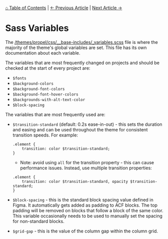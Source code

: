 [⌂ Table of Contents](/docs/README.md) | [← Previous Article](/docs/css/figma-variables.md) | [Next Article →](/docs/css/breakpoints.md)

# Sass Variables
The [/themes/propel/css/__base-includes/_variables.scss](/themes/propel/css/__base-includes/_variables.scss) file is where the majority of the theme's global variables are set. This file has its own documentation about each variable.

The variables that are most frequently changed on projects and should be checked at the start of every project are:

* `$fonts`
* `$background-colors`
* `$background-font-colors`
* `$background-font-hover-colors`
* `$backgrounds-with-alt-text-color`
* `$block-spacing`

The variables that are most frequently used are:

* `$transition-standard` (default: 0.2s ease-in-out) - this sets the duration and easing and can be used throughout the theme for consistent transition speeds. For example:

	```
	.element {
		transition: color $transition-standard;
	}
	```

	* Note: avoid using `all` for the transition property - this can cause performance issues. Instead, use multiple transition properties:

	```
	.element {
		transition: color $transition-standard, opacity $transition-standard;
	}
	```
* `$block-spacing` - this is the standard block spacing value defined in Figma. It automatically gets added as padding to ACF blocks. The top padding will be removed on blocks that follow a block of the same color. This variable occasionally needs to be used to manually set the spacing for non-standard blocks.
* `$grid-gap` - this is the value of the column gap within the column grid.
